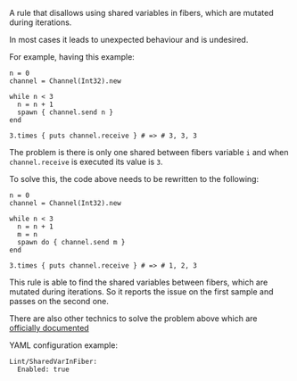 A rule that disallows using shared variables in fibers,
which are mutated during iterations.

In most cases it leads to unexpected behaviour and is undesired.

For example, having this example:

```
n = 0
channel = Channel(Int32).new

while n < 3
  n = n + 1
  spawn { channel.send n }
end

3.times { puts channel.receive } # => # 3, 3, 3
```

The problem is there is only one shared between fibers variable `i`
and when `channel.receive` is executed its value is `3`.

To solve this, the code above needs to be rewritten to the following:

```
n = 0
channel = Channel(Int32).new

while n < 3
  n = n + 1
  m = n
  spawn do { channel.send m }
end

3.times { puts channel.receive } # => # 1, 2, 3
```

This rule is able to find the shared variables between fibers, which are mutated
during iterations. So it reports the issue on the first sample and passes on
the second one.

There are also other technics to solve the problem above which are
[officially documented](https://crystal-lang.org/reference/guides/concurrency.html)

YAML configuration example:

```
Lint/SharedVarInFiber:
  Enabled: true
```
